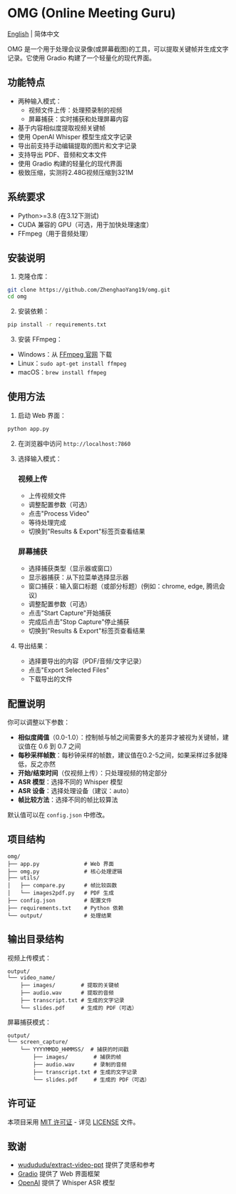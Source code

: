 # OMG (Online Meeting Guru)

[English](README.md) | 简体中文

OMG 是一个用于处理会议录像(或屏幕截图)的工具，可以提取关键帧并生成文字记录。它使用 Gradio 构建了一个轻量化的现代界面。

## 功能特点

- 两种输入模式：
  - 视频文件上传：处理预录制的视频
  - 屏幕捕获：实时捕获和处理屏幕内容
- 基于内容相似度提取视频关键帧
- 使用 OpenAI Whisper 模型生成文字记录
- 导出前支持手动编辑提取的图片和文字记录
- 支持导出 PDF、音频和文本文件
- 使用 Gradio 构建的轻量化的现代界面
- 极致压缩，实测将2.48G视频压缩到321M

## 系统要求

- Python>=3.8 (在3.12下测试) 
- CUDA 兼容的 GPU（可选，用于加快处理速度）
- FFmpeg（用于音频处理）

## 安装说明

1. 克隆仓库：
```bash
git clone https://github.com/ZhenghaoYang19/omg.git
cd omg
```

2. 安装依赖：
```bash
pip install -r requirements.txt
```

3. 安装 FFmpeg：
- Windows：从 [FFmpeg 官网](https://ffmpeg.org/download.html) 下载
- Linux：`sudo apt-get install ffmpeg`
- macOS：`brew install ffmpeg`

## 使用方法

1. 启动 Web 界面：
```bash
python app.py
```

2. 在浏览器中访问 `http://localhost:7860`

3. 选择输入模式：

   ### 视频上传
   - 上传视频文件
   - 调整配置参数（可选）
   - 点击"Process Video"
   - 等待处理完成
   - 切换到"Results & Export"标签页查看结果

   ### 屏幕捕获
   - 选择捕获类型（显示器或窗口）
   - 显示器捕获：从下拉菜单选择显示器
   - 窗口捕获：输入窗口标题（或部分标题）(例如：chrome, edge, 腾讯会议)
   - 调整配置参数（可选）
   - 点击"Start Capture"开始捕获
   - 完成后点击"Stop Capture"停止捕获
   - 切换到"Results & Export"标签页查看结果

4. 导出结果：
   - 选择要导出的内容（PDF/音频/文字记录）
   - 点击"Export Selected Files"
   - 下载导出的文件

## 配置说明

你可以调整以下参数：

- **相似度阈值**（0.0-1.0）：控制帧与帧之间需要多大的差异才被视为关键帧，建议值在 0.6 到 0.7 之间
- **每秒采样帧数**：每秒钟采样的帧数，建议值在0.2-5之间，如果采样过多就降低，反之亦然
- **开始/结束时间**（仅视频上传）：只处理视频的特定部分
- **ASR 模型**：选择不同的 Whisper 模型
- **ASR 设备**：选择处理设备（建议：auto）
- **帧比较方法**：选择不同的帧比较算法

默认值可以在 `config.json` 中修改。

## 项目结构

```
omg/
├── app.py              # Web 界面
├── omg.py              # 核心处理逻辑
├── utils/
│   ├── compare.py      # 帧比较函数
│   └── images2pdf.py   # PDF 生成
├── config.json         # 配置文件
├── requirements.txt    # Python 依赖
└── output/             # 处理结果
```

## 输出目录结构

视频上传模式：
```
output/
└── video_name/
    ├── images/        # 提取的关键帧
    ├── audio.wav      # 提取的音频
    ├── transcript.txt # 生成的文字记录
    └── slides.pdf     # 生成的 PDF（可选）
```

屏幕捕获模式：
```
output/
└── screen_capture/
    └── YYYYMMDD_HHMMSS/  # 捕获的时间戳
        ├── images/        # 捕获的帧
        ├── audio.wav      # 录制的音频
        ├── transcript.txt # 生成的文字记录
        └── slides.pdf     # 生成的 PDF（可选）
```

## 许可证

本项目采用 [MIT 许可证](LICENSE) - 详见 [LICENSE](LICENSE) 文件。

## 致谢

- [wudududu/extract-video-ppt](https://github.com/wudududu/extract-video-ppt/tree/master) 提供了灵感和参考
- [Gradio](https://www.gradio.app/) 提供了 Web 界面框架
- [OpenAI](https://openai.com/) 提供了 Whisper ASR 模型 